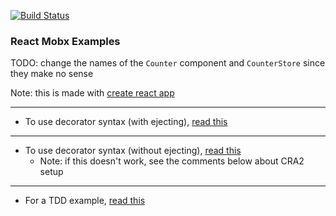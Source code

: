 [![Build Status](https://travis-ci.org/dankreiger/small-react-mobx-example.svg?branch=master)](https://travis-ci.org/dankreiger/small-react-mobx-example)

### React Mobx Examples

TODO: change the names of the `Counter` component and `CounterStore` since they make no sense

Note: this is made with [create react app](https://github.com/facebook/create-react-app)

---

- To use decorator syntax (with ejecting), [read this](https://www.leighhalliday.com/create-react-app-mobx-decorators)

---

- To use decorator syntax (without ejecting), [read this](https://www.leighhalliday.com/mobx-create-react-app-without-ejecting)
  - Note: if this doesn't work, see the comments below about CRA2 setup

---

- For a TDD example, [read this](https://semaphoreci.com/community/tutorials/how-to-test-react-and-mobx-with-jest)

